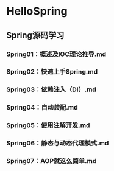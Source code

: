 # HelloSpring
## Spring源码学习
### Spring01：概述及IOC理论推导.md
### Spring02：快速上手Spring.md
### Spring03：依赖注入（DI）.md
### Spring04：自动装配.md
### Spring05：使用注解开发.md
### Spring06：静态与动态代理模式.md
### Spring07：AOP就这么简单.md